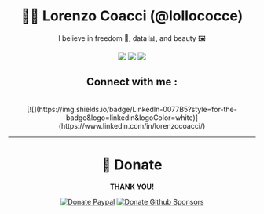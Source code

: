 <div align="center">

# 👨‍💻 **Lorenzo Coacci (@lollococce)**

I believe in freedom 🚀, data 📊, and beauty 🖼

[![](https://img.shields.io/badge/OS-macOS-informational?style=flat&logo=apple&logoColor=white)](https://www.apple.com/macos/)
[![](https://img.shields.io/badge/Code-Python-informational?style=flat&logo=python&logoColor=white)](https://www.python.org/)
[![](https://img.shields.io/badge/Editor-VSCode-informational?style=flat&logo=visual-studio-code&logoColor=white)](https://code.visualstudio.com/)

## **Connect with me :**
<br/>
[![](https://img.shields.io/badge/LinkedIn-0077B5?style=for-the-badge&logo=linkedin&logoColor=white)](https://www.linkedin.com/in/lorenzocoacci/)

<hr>

# 🎁 Donate


**THANK YOU!**

<!-- all-shields/sponsors-badges:START -->
[![Donate Paypal](https://img.shields.io/badge/donate-paypal-005EA6.svg?style=for-the-badge&logo=paypal)](https://paypal.me/lollococce) [![Donate Github Sponsors](https://img.shields.io/badge/donate-sponsors-ea4aaa.svg?style=for-the-badge&logo=github)](https://github.com/sponsors/lollococce)
<!-- all-shields/sponsors-badges:END -->

<div/>
